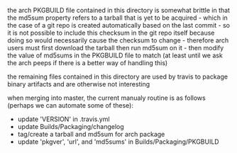 the arch PKGBUILD file contained in this directory is somewhat brittle in that the md5sum property refers to a tarball that is yet to be acquired - which in the case of a git repo is created automatically based on the last commit - so it is not possible to include this checksum in the git repo itself because doing so would necessarily cause the checksum to change - therefore arch users must first download the tarball then run md5sum on it - then modify the value of md5sums in the PKGBUILD file to match (at least until we ask the arch peeps if there is a better way of handling this)

the remaining files contained in this directory are used by travis to package binary artifacts and are otherwise not interesting

when merging into master, the current manualy routine is as follows (perhaps we can automate some of these):
* update 'VERSION' in .travis.yml
* update Builds/Packaging/changelog
* tag/create a tarball and md5sum for arch package
* update 'pkgver', 'url', and 'md5sums' in Builds/Packaging/PKGBUILD

